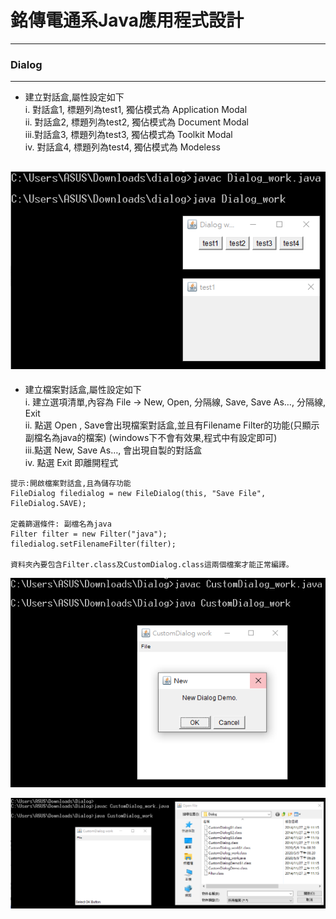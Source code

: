 # 銘傳電通系Java應用程式設計

----

### Dialog

----
* 建立對話盒,屬性設定如下<br>
i.  對話盒1, 標題列為test1, 獨佔模式為 Application Modal<br>
ii.	對話盒2, 標題列為test2, 獨佔模式為 Document Modal<br>
iii.對話盒3, 標題列為test3, 獨佔模式為 Toolkit Modal<br>
iv.	對話盒4, 標題列為test4, 獨佔模式為 Modeless<br>

![image](https://github.com/aiden00713/Java-AWT/blob/master/8_Dialog/screenshot/1.png)
----
* 建立檔案對話盒,屬性設定如下<br>
i.	建立選項清單,內容為 File ->  New, Open, 分隔線, Save, Save As…, 分隔線, Exit<br>
ii.	點選 Open , Save會出現檔案對話盒,並且有Filename Filter的功能(只顯示副檔名為java的檔案) (windows下不會有效果,程式中有設定即可)<br>
iii.點選 New, Save As…, 會出現自製的對話盒<br>
iv.	點選 Exit 即離開程式<br>

```
提示:開啟檔案對話盒,且為儲存功能
FileDialog filedialog = new FileDialog(this, "Save File", FileDialog.SAVE);

定義篩選條件: 副檔名為java
Filter filter = new Filter("java"); 
filedialog.setFilenameFilter(filter);

資料夾內要包含Filter.class及CustomDialog.class這兩個檔案才能正常編譯。
```

![image](https://github.com/aiden00713/Java-AWT/blob/master/8_Dialog/screenshot/2-1.png)

![image](https://github.com/aiden00713/Java-AWT/blob/master/8_Dialog/screenshot/2-2.png)

